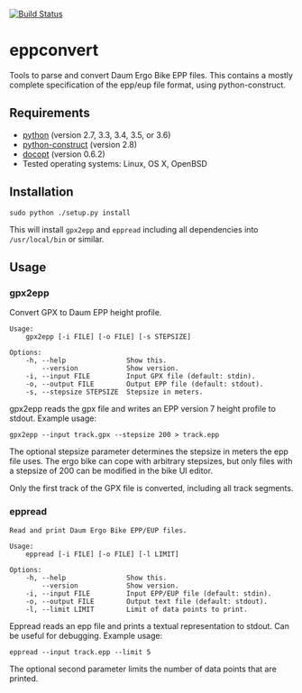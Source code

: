 [![Build Status](https://travis-ci.org/ra1fh/eppconvert.svg?branch=master)](https://travis-ci.org/ra1fh/eppconvert)

# eppconvert

Tools to parse and convert Daum Ergo Bike EPP files. This contains a
mostly complete specification of the epp/eup file format, using
python-construct.

## Requirements

  * [python](https://www.python.org) (version 2.7, 3.3, 3.4, 3.5, or 3.6)
  * [python-construct](https://pypi.python.org/pypi/construct) (version 2.8)
  * [docopt](https://pypi.python.org/pypi/docopt) (version 0.6.2)
  * Tested operating systems: Linux, OS X, OpenBSD

## Installation

    sudo python ./setup.py install

This will install `gpx2epp` and `eppread` including all dependencies
into `/usr/local/bin` or similar.

## Usage

### gpx2epp

Convert GPX to Daum EPP height profile.
    
    Usage:
        gpx2epp [-i FILE] [-o FILE] [-s STEPSIZE]
    
    Options:
        -h, --help               Show this.
            --version            Show version.
        -i, --input FILE         Input GPX file (default: stdin).
        -o, --output FILE        Output EPP file (default: stdout).
        -s, --stepsize STEPSIZE  Stepsize in meters.

gpx2epp reads the gpx file and writes an EPP version 7 height profile
to stdout. Example usage:

	gpx2epp --input track.gpx --stepsize 200 > track.epp

The optional stepsize parameter determines the stepsize in meters the
epp file uses. The ergo bike can cope with arbitrary stepsizes, but
only files with a stepsize of 200 can be modified in the bike UI
editor.

Only the first track of the GPX file is converted, including all track
segments.

### eppread

    Read and print Daum Ergo Bike EPP/EUP files.
    
    Usage:
        eppread [-i FILE] [-o FILE] [-l LIMIT]
    
    Options:
        -h, --help               Show this.
            --version            Show version.
        -i, --input FILE         Input EPP/EUP file (default: stdin).
        -o, --output FILE        Output text file (default: stdout).
        -l, --limit LIMIT        Limit of data points to print.

Eppread reads an epp file and prints a textual representation to
stdout. Can be useful for debugging. Example usage:

	eppread --input track.epp --limit 5

The optional second parameter limits the number of data points that
are printed.
